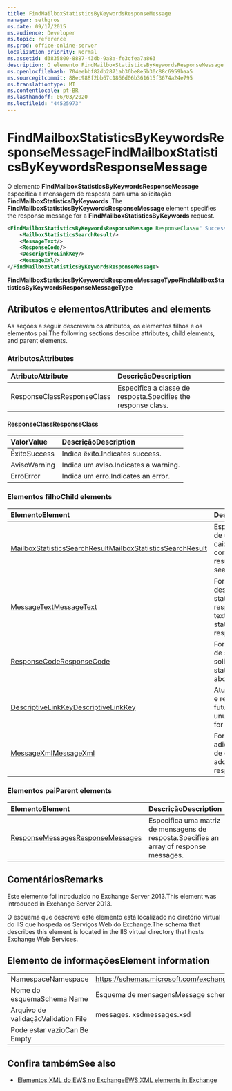 ```yaml
---
title: FindMailboxStatisticsByKeywordsResponseMessage
manager: sethgros
ms.date: 09/17/2015
ms.audience: Developer
ms.topic: reference
ms.prod: office-online-server
localization_priority: Normal
ms.assetid: d3835800-8887-43db-9a8a-fe3cfea7a863
description: O elemento FindMailboxStatisticsByKeywordsResponseMessage especifica a mensagem de resposta para uma solicitação FindMailboxStatisticsByKeywords.
ms.openlocfilehash: 704eebbf82db2871ab36be8e5b30c88c6959baa5
ms.sourcegitcommit: 88ec988f2bb67c1866d06b361615f3674a24e795
ms.translationtype: MT
ms.contentlocale: pt-BR
ms.lasthandoff: 06/03/2020
ms.locfileid: "44525973"
---
```

# <a name="findmailboxstatisticsbykeywordsresponsemessage"></a><span data-ttu-id="54dc5-103">FindMailboxStatisticsByKeywordsResponseMessage</span><span class="sxs-lookup"><span data-stu-id="54dc5-103">FindMailboxStatisticsByKeywordsResponseMessage</span></span>

<span data-ttu-id="54dc5-104">O elemento **FindMailboxStatisticsByKeywordsResponseMessage** especifica a mensagem de resposta para uma solicitação **FindMailboxStatisticsByKeywords** .</span><span class="sxs-lookup"><span data-stu-id="54dc5-104">The **FindMailboxStatisticsByKeywordsResponseMessage** element specifies the response message for a **FindMailboxStatisticsByKeywords** request.</span></span> 
  
```XML
<FindMailboxStatisticsByKeywordsResponseMessage ResponseClass=" Success | Warning | Error ">
    <MailboxStatisticsSearchResult/>
    <MessageText/>
    <ResponseCode/>
    <DescriptiveLinkKey/>
    <MessageXml/>
</FindMailboxStatisticsByKeywordsResponseMessage>
```

 <span data-ttu-id="54dc5-105">**FindMailboxStatisticsByKeywordsResponseMessageType**</span><span class="sxs-lookup"><span data-stu-id="54dc5-105">**FindMailboxStatisticsByKeywordsResponseMessageType**</span></span>
## <a name="attributes-and-elements"></a><span data-ttu-id="54dc5-106">Atributos e elementos</span><span class="sxs-lookup"><span data-stu-id="54dc5-106">Attributes and elements</span></span>

<span data-ttu-id="54dc5-107">As seções a seguir descrevem os atributos, os elementos filhos e os elementos pai.</span><span class="sxs-lookup"><span data-stu-id="54dc5-107">The following sections describe attributes, child elements, and parent elements.</span></span>
  
### <a name="attributes"></a><span data-ttu-id="54dc5-108">Atributos</span><span class="sxs-lookup"><span data-stu-id="54dc5-108">Attributes</span></span>

|<span data-ttu-id="54dc5-109">**Atributo**</span><span class="sxs-lookup"><span data-stu-id="54dc5-109">**Attribute**</span></span>|<span data-ttu-id="54dc5-110">**Descrição**</span><span class="sxs-lookup"><span data-stu-id="54dc5-110">**Description**</span></span>|
|:-----|:-----|
|<span data-ttu-id="54dc5-111">ResponseClass</span><span class="sxs-lookup"><span data-stu-id="54dc5-111">ResponseClass</span></span>  <br/> |<span data-ttu-id="54dc5-112">Especifica a classe de resposta.</span><span class="sxs-lookup"><span data-stu-id="54dc5-112">Specifies the response class.</span></span>  <br/> |
   
#### <a name="responseclass"></a><span data-ttu-id="54dc5-113">ResponseClass</span><span class="sxs-lookup"><span data-stu-id="54dc5-113">ResponseClass</span></span>

|<span data-ttu-id="54dc5-114">**Valor**</span><span class="sxs-lookup"><span data-stu-id="54dc5-114">**Value**</span></span>|<span data-ttu-id="54dc5-115">**Descrição**</span><span class="sxs-lookup"><span data-stu-id="54dc5-115">**Description**</span></span>|
|:-----|:-----|
|<span data-ttu-id="54dc5-116">Êxito</span><span class="sxs-lookup"><span data-stu-id="54dc5-116">Success</span></span>  <br/> |<span data-ttu-id="54dc5-117">Indica êxito.</span><span class="sxs-lookup"><span data-stu-id="54dc5-117">Indicates success.</span></span>  <br/> |
|<span data-ttu-id="54dc5-118">Aviso</span><span class="sxs-lookup"><span data-stu-id="54dc5-118">Warning</span></span>  <br/> |<span data-ttu-id="54dc5-119">Indica um aviso.</span><span class="sxs-lookup"><span data-stu-id="54dc5-119">Indicates a warning.</span></span>  <br/> |
|<span data-ttu-id="54dc5-120">Erro</span><span class="sxs-lookup"><span data-stu-id="54dc5-120">Error</span></span>  <br/> |<span data-ttu-id="54dc5-121">Indica um erro.</span><span class="sxs-lookup"><span data-stu-id="54dc5-121">Indicates an error.</span></span>  <br/> |
   
### <a name="child-elements"></a><span data-ttu-id="54dc5-122">Elementos filho</span><span class="sxs-lookup"><span data-stu-id="54dc5-122">Child elements</span></span>

|<span data-ttu-id="54dc5-123">**Elemento**</span><span class="sxs-lookup"><span data-stu-id="54dc5-123">**Element**</span></span>|<span data-ttu-id="54dc5-124">**Descrição**</span><span class="sxs-lookup"><span data-stu-id="54dc5-124">**Description**</span></span>|
|:-----|:-----|
|[<span data-ttu-id="54dc5-125">MailboxStatisticsSearchResult</span><span class="sxs-lookup"><span data-stu-id="54dc5-125">MailboxStatisticsSearchResult</span></span>](mailboxstatisticssearchresult.md) <br/> |<span data-ttu-id="54dc5-126">Especifica o resultado de uma pesquisa de caixa de correio.</span><span class="sxs-lookup"><span data-stu-id="54dc5-126">Specifies the result of a mailbox search.</span></span>  <br/> |
|[<span data-ttu-id="54dc5-127">MessageText</span><span class="sxs-lookup"><span data-stu-id="54dc5-127">MessageText</span></span>](messagetext.md) <br/> |<span data-ttu-id="54dc5-128">Fornece uma descrição de texto do status da resposta.</span><span class="sxs-lookup"><span data-stu-id="54dc5-128">Provides a text description of the status of the response.</span></span>  <br/> |
|[<span data-ttu-id="54dc5-129">ResponseCode</span><span class="sxs-lookup"><span data-stu-id="54dc5-129">ResponseCode</span></span>](responsecode.md) <br/> |<span data-ttu-id="54dc5-130">Fornece informações de status sobre a solicitação.</span><span class="sxs-lookup"><span data-stu-id="54dc5-130">Provides status information about the request.</span></span>  <br/> |
|[<span data-ttu-id="54dc5-131">DescriptiveLinkKey</span><span class="sxs-lookup"><span data-stu-id="54dc5-131">DescriptiveLinkKey</span></span>](descriptivelinkkey.md) <br/> |<span data-ttu-id="54dc5-132">Atualmente não usado e reservado para uso futuro.</span><span class="sxs-lookup"><span data-stu-id="54dc5-132">Currently unused and reserved for future use.</span></span>  <br/> |
|[<span data-ttu-id="54dc5-133">MessageXml</span><span class="sxs-lookup"><span data-stu-id="54dc5-133">MessageXml</span></span>](messagexml.md) <br/> |<span data-ttu-id="54dc5-134">Fornece informações adicionais de resposta de erro.</span><span class="sxs-lookup"><span data-stu-id="54dc5-134">Provides additional error response information.</span></span>  <br/> |
   
### <a name="parent-elements"></a><span data-ttu-id="54dc5-135">Elementos pai</span><span class="sxs-lookup"><span data-stu-id="54dc5-135">Parent elements</span></span>

|<span data-ttu-id="54dc5-136">**Elemento**</span><span class="sxs-lookup"><span data-stu-id="54dc5-136">**Element**</span></span>|<span data-ttu-id="54dc5-137">**Descrição**</span><span class="sxs-lookup"><span data-stu-id="54dc5-137">**Description**</span></span>|
|:-----|:-----|
|[<span data-ttu-id="54dc5-138">ResponseMessages</span><span class="sxs-lookup"><span data-stu-id="54dc5-138">ResponseMessages</span></span>](responsemessages.md) <br/> |<span data-ttu-id="54dc5-139">Especifica uma matriz de mensagens de resposta.</span><span class="sxs-lookup"><span data-stu-id="54dc5-139">Specifies an array of response messages.</span></span>  <br/> |
   
## <a name="remarks"></a><span data-ttu-id="54dc5-140">Comentários</span><span class="sxs-lookup"><span data-stu-id="54dc5-140">Remarks</span></span>

<span data-ttu-id="54dc5-141">Este elemento foi introduzido no Exchange Server 2013.</span><span class="sxs-lookup"><span data-stu-id="54dc5-141">This element was introduced in Exchange Server 2013.</span></span>
  
<span data-ttu-id="54dc5-142">O esquema que descreve este elemento está localizado no diretório virtual do IIS que hospeda os Serviços Web do Exchange.</span><span class="sxs-lookup"><span data-stu-id="54dc5-142">The schema that describes this element is located in the IIS virtual directory that hosts Exchange Web Services.</span></span>
  
## <a name="element-information"></a><span data-ttu-id="54dc5-143">Elemento de informações</span><span class="sxs-lookup"><span data-stu-id="54dc5-143">Element information</span></span>

|||
|:-----|:-----|
|<span data-ttu-id="54dc5-144">Namespace</span><span class="sxs-lookup"><span data-stu-id="54dc5-144">Namespace</span></span>  <br/> |https://schemas.microsoft.com/exchange/services/2006/messages  <br/> |
|<span data-ttu-id="54dc5-145">Nome do esquema</span><span class="sxs-lookup"><span data-stu-id="54dc5-145">Schema Name</span></span>  <br/> |<span data-ttu-id="54dc5-146">Esquema de mensagens</span><span class="sxs-lookup"><span data-stu-id="54dc5-146">Message schema</span></span>  <br/> |
|<span data-ttu-id="54dc5-147">Arquivo de validação</span><span class="sxs-lookup"><span data-stu-id="54dc5-147">Validation File</span></span>  <br/> |<span data-ttu-id="54dc5-148">messages. xsd</span><span class="sxs-lookup"><span data-stu-id="54dc5-148">messages.xsd</span></span>  <br/> |
|<span data-ttu-id="54dc5-149">Pode estar vazio</span><span class="sxs-lookup"><span data-stu-id="54dc5-149">Can Be Empty</span></span>  <br/> ||
   
## <a name="see-also"></a><span data-ttu-id="54dc5-150">Confira também</span><span class="sxs-lookup"><span data-stu-id="54dc5-150">See also</span></span>



- [<span data-ttu-id="54dc5-151">Elementos XML do EWS no Exchange</span><span class="sxs-lookup"><span data-stu-id="54dc5-151">EWS XML elements in Exchange</span></span>](ews-xml-elements-in-exchange.md)

